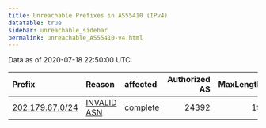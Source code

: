```yaml
---
title: Unreachable Prefixes in AS55410 (IPv4)
datatable: true
sidebar: unreachable_sidebar
permalink: unreachable_AS55410-v4.html
---
```


Data as of 2020-07-18 22:50:00 UTC


<div class="datatable-begin"></div>

| Prefix                                                   | Reason                                                                                                 | affected   |   Authorized AS |   MaxLength | Anchor                                       |   unreachable /24s |
|:---------------------------------------------------------|:-------------------------------------------------------------------------------------------------------|:-----------|----------------:|------------:|:---------------------------------------------|-------------------:|
| [202.179.67.0/24](https://stat.ripe.net/202.179.67.0/24) | [INVALID ASN](https://rpki-validator.ripe.net/announcement-preview?asn=AS55410&prefix=202.179.67.0/24) | complete   |           24392 |          19 | [APNIC](unreachable_APNIC_RPKI_Root-v4.html) |                  1 |

<div class="datatable-end"></div>